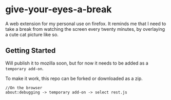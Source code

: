 # give-your-eyes-a-break
A web extension for my personal use on firefox. It reminds me that I need to take a break from watching the screen every twenty minutes, by overlaying a cute cat picture like so.


## Getting Started

Will publish it to mozilla soon, but for now it needs to be added as a `temporary add-on`.

To make it work, this repo can be forked or downloaded as a zip.

```
//On the browser
about:debugging -> temporary add-on -> select rest.js
```
